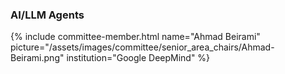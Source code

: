 ### AI/LLM Agents

{% include committee-member.html
   name="Ahmad Beirami"
   picture="/assets/images/committee/senior_area_chairs/Ahmad-Beirami.png"
   institution="Google DeepMind"
%}
